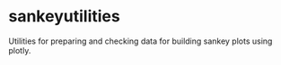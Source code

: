 # sankeyutilities
Utilities for preparing and checking data for building sankey plots using plotly.
